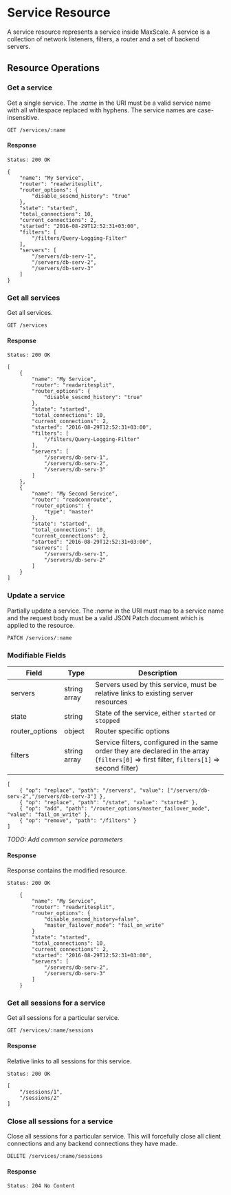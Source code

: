 # Service Resource

A service resource represents a service inside MaxScale. A service is a
collection of network listeners, filters, a router and a set of backend servers.

## Resource Operations

### Get a service

Get a single service. The _:name_ in the URI must be a valid service name with
all whitespace replaced with hyphens. The service names are case-insensitive.

```
GET /services/:name
```

#### Response

```
Status: 200 OK

{
    "name": "My Service",
    "router": "readwritesplit",
    "router_options": {
        "disable_sescmd_history": "true"
    },
    "state": "started",
    "total_connections": 10,
    "current_connections": 2,
    "started": "2016-08-29T12:52:31+03:00",
    "filters": [
        "/filters/Query-Logging-Filter"
    ],
    "servers": [
        "/servers/db-serv-1",
        "/servers/db-serv-2",
        "/servers/db-serv-3"
    ]
}
```

### Get all services

Get all services.

```
GET /services
```

#### Response

```
Status: 200 OK

[
    {
        "name": "My Service",
        "router": "readwritesplit",
        "router_options": {
            "disable_sescmd_history": "true"
        },
        "state": "started",
        "total_connections": 10,
        "current_connections": 2,
        "started": "2016-08-29T12:52:31+03:00",
        "filters": [
            "/filters/Query-Logging-Filter"
        ],
        "servers": [
            "/servers/db-serv-1",
            "/servers/db-serv-2",
            "/servers/db-serv-3"
        ]
    },
    {
        "name": "My Second Service",
        "router": "readconnroute",
        "router_options": {
            "type": "master"
        },
        "state": "started",
        "total_connections": 10,
        "current_connections": 2,
        "started": "2016-08-29T12:52:31+03:00",
        "servers": [
            "/servers/db-serv-1",
            "/servers/db-serv-2"
        ]
    }
]
```

### Update a service

Partially update a service. The _:name_ in the URI must map to a service name
and the request body must be a valid JSON Patch document which is applied to the
resource.

```
PATCH /services/:name
```

### Modifiable Fields

|Field         |Type        |Description                                        |
|--------------|------------|---------------------------------------------------|
|servers       |string array|Servers used by this service, must be relative links to existing server resources|
|state         |string      |State of the service, either `started` or `stopped`|
|router_options|object      |Router specific options                            |
|filters       |string array|Service filters, configured in the same order they are declared in the array (`filters[0]` => first filter, `filters[1]` => second filter)|

```
[
    { "op": "replace", "path": "/servers", "value": ["/servers/db-serv-2","/servers/db-serv-3"] },
    { "op": "replace", "path": "/state", "value": "started" },
    { "op": "add", "path": "/router_options/master_failover_mode", "value": "fail_on_write" },
    { "op": "remove", "path": "/filters" }
]
```

_TODO: Add common service parameters_

#### Response

Response contains the modified resource.

```
Status: 200 OK

    {
        "name": "My Service",
        "router": "readwritesplit",
        "router_options": {
            "disable_sescmd_history=false",
            "master_failover_mode": "fail_on_write"
        }
        "state": "started",
        "total_connections": 10,
        "current_connections": 2,
        "started": "2016-08-29T12:52:31+03:00",
        "servers": [
            "/servers/db-serv-2",
            "/servers/db-serv-3"
        ]
    }
```

### Get all sessions for a service

Get all sessions for a particular service.

```
GET /services/:name/sessions
```

#### Response

Relative links to all sessions for this service.

```
Status: 200 OK

[
    "/sessions/1",
    "/sessions/2"
]
```

### Close all sessions for a service

Close all sessions for a particular service. This will forcefully close all
client connections and any backend connections they have made.

```
DELETE /services/:name/sessions
```

#### Response

```
Status: 204 No Content
```
